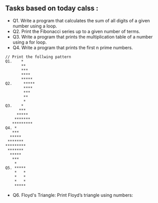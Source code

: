 ## Tasks based on today calss :
- Q1. Write a program that calculates the sum of all digits of a given number using a loop.
- Q2. Print the Fibonacci series up to a given number of terms.
- Q3. Write a program that prints the multiplication table of a number using a for loop.
- Q4. Write a program that prints the first n prime numbers.
```JS
// Print the follwing pattern
Q1.    *
       **
       ***
       ****
       *****
Q2.     *****
        ****
        ***
        **
        *
Q3.    *
      ***
     *****
    *******
   *********
Q4. *
   ***
  *****
 *******
*********
 *******
  *****
   ***
    *
Q5. *****
    *   *
    *   *
    *   *
    *****
```
- Q6. Floyd's Triangle:
  Print Floyd’s triangle using numbers: